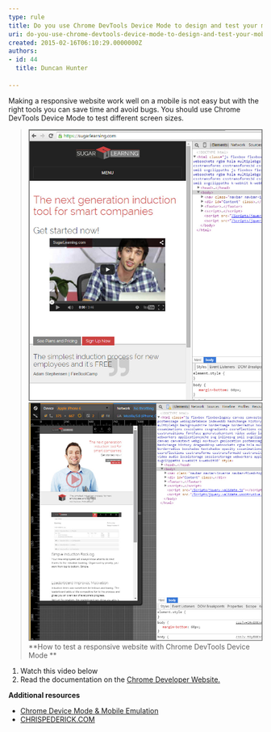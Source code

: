 ```yaml
---
type: rule
title: Do you use Chrome DevTools Device Mode to design and test your mobile views?
uri: do-you-use-chrome-devtools-device-mode-to-design-and-test-your-mobile-views
created: 2015-02-16T06:10:29.0000000Z
authors:
- id: 44
  title: Duncan Hunter

---
```


Making a responsive website work well on a mobile is not easy but with the right tools you can save time and avoid bugs. You should use Chrome DevTools Device Mode to test different screen sizes.





 
 

> ![ Bad example - Using your browser to test a responsive website layout.](bad-rules-testing-responsivewebsites.jpg)
![ Good example - Using Device Mode & Mobile Emulation in Chrome.](2015-02-16_17-44-01.jpg)
**How to test a responsive website with Chrome DevTools Device Mode **

1. Watch this video below
2. Read the documentation on the [Chrome Developer Website.](https://developer.chrome.com/devtools/docs/device-mode)


 


**Additional resources**

- [Chrome Device Mode & Mobile Emulation](https://developer.chrome.com/devtools/docs/device-mode)
- [CHRISPEDERICK.COM](http://chrispederick.com/work/web-developer/)
